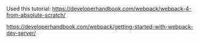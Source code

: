 Used this tutorial:
https://developerhandbook.com/webpack/webpack-4-from-absolute-scratch/

https://developerhandbook.com/webpack/getting-started-with-webpack-dev-server/